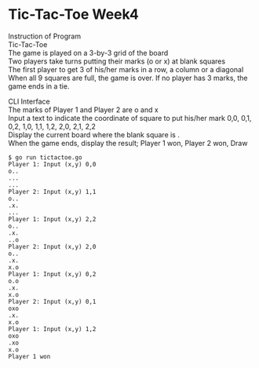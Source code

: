 

# Tic-Tac-Toe Week4


Instruction of Program  
Tic-Tac-Toe   
The game is played on a 3-by-3 grid of the board   
Two players take turns putting their marks (o or x) at blank squares  
The first player to get 3 of his/her marks in a row, a column or a diagonal   
When all 9 squares are full, the game is over. If no player has 3 marks, the game ends in a tie.   
    
    
    
CLI Interface  
The marks of Player 1 and Player 2 are o and x   
Input a text to indicate the coordinate of square to put his/her mark 0,0, 0,1, 0,2, 1,0, 1,1, 1,2, 2,0, 2,1, 2,2    
Display the current board where the blank square is .   
When the game ends, display the result; Player 1 won, Player 2 won, Draw    



```
$ go run tictactoe.go 
Player 1: Input (x,y) 0,0
o..
...
...
Player 2: Input (x,y) 1,1
o..
.x.
...
Player 1: Input (x,y) 2,2
o..
.x.
..o
Player 2: Input (x,y) 2,0
o..
.x.
x.o
Player 1: Input (x,y) 0,2
o.o
.x.
x.o
Player 2: Input (x,y) 0,1
oxo
.x.
x.o
Player 1: Input (x,y) 1,2
oxo
.xo
x.o
Player 1 won
